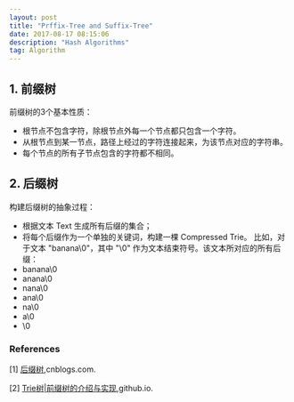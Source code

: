 ```yaml
---
layout: post
title: "Prffix-Tree and Suffix-Tree"
date: 2017-08-17 08:15:06 
description: "Hash Algorithms"
tag: Algorithm
---
```


## 1. 前缀树
前缀树的3个基本性质：
- 根节点不包含字符，除根节点外每一个节点都只包含一个字符。
- 从根节点到某一节点，路径上经过的字符连接起来，为该节点对应的字符串。
- 每个节点的所有子节点包含的字符都不相同。



## 2. 后缀树
构建后缀树的抽象过程：
- 根据文本 Text 生成所有后缀的集合；
- 将每个后缀作为一个单独的关键词，构建一棵 Compressed Trie。
比如，对于文本 "banana\0"，其中 "\0" 作为文本结束符号。该文本所对应的所有后缀：
- banana\0
- anana\0
- nana\0
- ana\0
- na\0
- a\0
- \0

### References

[1] [后缀树](http://www.cnblogs.com/gaochundong/p/suffix_tree.html),cnblogs.com.

[2] [Trie树|前缀树的介绍与实现](https://songlee24.github.io/2015/05/09/prefix-tree/),github.io.
